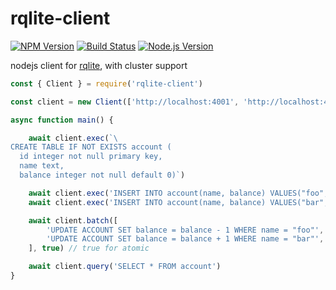# rqlite-client

[![NPM Version][npm-image]][npm-url]
[![Build Status][travis-image]][travis-url]
[![Node.js Version][node-version-image]][node-version-url]

nodejs client for [rqlite](https://github.com/rqlite/rqlite), with cluster support

```js
const { Client } = require('rqlite-client')

const client = new Client(['http://localhost:4001', 'http://localhost:4003'])

async function main() {

    await client.exec(`\
CREATE TABLE IF NOT EXISTS account (
  id integer not null primary key,
  name text,
  balance integer not null default 0)`)

    await client.exec('INSERT INTO account(name, balance) VALUES("foo", 10)')
    await client.exec('INSERT INTO account(name, balance) VALUES("bar", 10)')

    await client.batch([
        'UPDATE ACCOUNT SET balance = balance - 1 WHERE name = "foo"',
        'UPDATE ACCOUNT SET balance = balance + 1 WHERE name = "bar"',
    ], true) // true for atomic

    await client.query('SELECT * FROM account')
}
```

[npm-image]: https://img.shields.io/npm/v/rqlite-client.svg?style=flat
[npm-url]: https://npmjs.org/package/rqlite-client
[travis-image]: https://img.shields.io/travis/zweifisch/rqlite-client.svg?style=flat
[travis-url]: https://travis-ci.org/zweifisch/rqlite-client
[node-version-image]: https://img.shields.io/node/v/rqlite-client.svg
[node-version-url]: https://nodejs.org/en/download/
